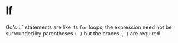 # If

Go's `if` statements are like its `for` loops; the expression need not be surrounded by parentheses `( )` but the braces `{ }` are required.